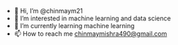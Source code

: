 - 👋 Hi, I’m @chinmaym21
- 👀 I’m interested in machine learning and data science 
- 🌱 I’m currently learning machine learning 
- 📫 How to reach me chinmaymishra490@gmail.com

<!---
chinmaym21/chinmaym21 is a ✨ special ✨ repository because its `README.md` (this file) appears on your GitHub profile.
You can click the Preview link to take a look at your changes.
--->
